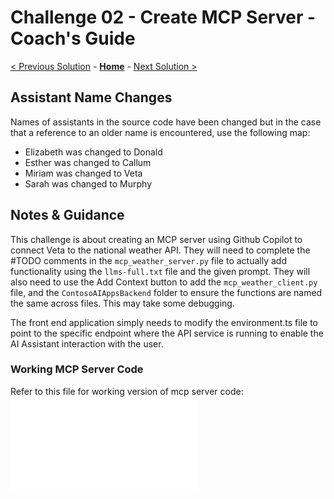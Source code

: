 
# Challenge 02 - Create MCP Server - Coach's Guide 

[< Previous Solution](./Solution-01.md) - **[Home](./README.md)** - [Next Solution >](./Solution-03.md)

## Assistant Name Changes

Names of assistants in the source code have been changed but in the case that a reference to an older name is encountered, use the following map:

- Elizabeth was changed to Donald
- Esther was changed to Callum
- Miriam was changed to Veta
- Sarah was changed to Murphy

## Notes & Guidance

This challenge is about creating an MCP server using Github Copilot to connect Veta to the national weather API. They will need to complete the #TODO comments in the `mcp_weather_server.py` file to actually add functionality using the `llms-full.txt` file and the given prompt. They will also need to use the Add Context button to add the `mcp_weather_client.py` file, and the `ContosoAIAppsBackend` folder to ensure the functions are named the same across files. This may take some debugging.

The front end application simply needs to modify the environment.ts file to point to the specific endpoint where the API service is running to enable the AI Assistant interaction with the user.



### Working MCP Server Code

Refer to this file for working version of mcp server code: ![mcp_solution_server.py](../Coach/Solutions/mcp_solution_server.py)

